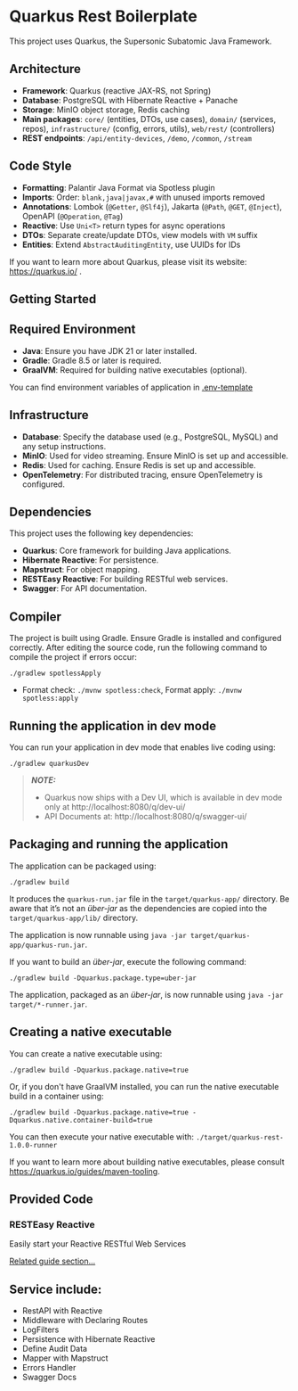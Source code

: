 # Quarkus Rest Boilerplate

This project uses Quarkus, the Supersonic Subatomic Java Framework.

## Architecture
- **Framework**: Quarkus (reactive JAX-RS, not Spring)
- **Database**: PostgreSQL with Hibernate Reactive + Panache
- **Storage**: MinIO object storage, Redis caching
- **Main packages**: `core/` (entities, DTOs, use cases), `domain/` (services, repos), `infrastructure/` (config, errors, utils), `web/rest/` (controllers)
- **REST endpoints**: `/api/entity-devices`, `/demo`, `/common`, `/stream`

## Code Style
- **Formatting**: Palantir Java Format via Spotless plugin
- **Imports**: Order: `blank,java|javax,#` with unused imports removed
- **Annotations**: Lombok (`@Getter`, `@Slf4j`), Jakarta (`@Path`, `@GET`, `@Inject`), OpenAPI (`@Operation`, `@Tag`)
- **Reactive**: Use `Uni<T>` return types for async operations
- **DTOs**: Separate create/update DTOs, view models with `VM` suffix
- **Entities**: Extend `AbstractAuditingEntity`, use UUIDs for IDs

If you want to learn more about Quarkus, please visit its website: https://quarkus.io/ .
## Getting Started
## Required Environment

- **Java**: Ensure you have JDK 21 or later installed.
- **Gradle**: Gradle 8.5 or later is required.
- **GraalVM**: Required for building native executables (optional).

You can find environment variables of application in [.env-template](.env.template)

## Infrastructure

- **Database**: Specify the database used (e.g., PostgreSQL, MySQL) and any setup instructions.
- **MinIO**: Used for video streaming. Ensure MinIO is set up and accessible.
- **Redis**: Used for caching. Ensure Redis is set up and accessible.
- **OpenTelemetry**: For distributed tracing, ensure OpenTelemetry is configured.

## Dependencies

This project uses the following key dependencies:
- **Quarkus**: Core framework for building Java applications.
- **Hibernate Reactive**: For persistence.
- **Mapstruct**: For object mapping.
- **RESTEasy Reactive**: For building RESTful web services.
- **Swagger**: For API documentation.

## Compiler

The project is built using Gradle. Ensure Gradle is installed and configured correctly.
After editing the source code, run the following command to compile the project if errors occur:
```shell script
./gradlew spotlessApply
```

- Format check: `./mvnw spotless:check`, Format apply: `./mvnw spotless:apply`

## Running the application in dev mode

You can run your application in dev mode that enables live coding using:
```shell script
./gradlew quarkusDev
```

> **_NOTE:_**  
> - Quarkus now ships with a Dev UI, which is available in dev mode only at http://localhost:8080/q/dev-ui/
> - API Documents at: http://localhost:8080/q/swagger-ui/

## Packaging and running the application

The application can be packaged using:
```shell script
./gradlew build
```

It produces the `quarkus-run.jar` file in the `target/quarkus-app/` directory.
Be aware that it’s not an _über-jar_ as the dependencies are copied into the `target/quarkus-app/lib/` directory.

The application is now runnable using `java -jar target/quarkus-app/quarkus-run.jar`.

If you want to build an _über-jar_, execute the following command:
```shell script
./gradlew build -Dquarkus.package.type=uber-jar
```

The application, packaged as an _über-jar_, is now runnable using `java -jar target/*-runner.jar`.

## Creating a native executable

You can create a native executable using: 
```shell script
./gradlew build -Dquarkus.package.native=true
```

Or, if you don't have GraalVM installed, you can run the native executable build in a container using: 
```shell script
./gradlew build -Dquarkus.package.native=true -Dquarkus.native.container-build=true
```

You can then execute your native executable with: `./target/quarkus-rest-1.0.0-runner`

If you want to learn more about building native executables, please consult https://quarkus.io/guides/maven-tooling.

## Provided Code

### RESTEasy Reactive

Easily start your Reactive RESTful Web Services

[Related guide section...](https://quarkus.io/guides/getting-started-reactive#reactive-jax-rs-resources)


## Service include:

- RestAPI with Reactive
- Middleware with Declaring Routes
- LogFilters
- Persistence with Hibernate Reactive
- Define Audit Data
- Mapper with Mapstruct
- Errors Handler
- Swagger Docs

